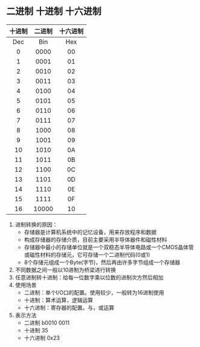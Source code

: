 # `二进制` `十进制` `十六进制`

|十进制|二进制|十六进制|
|:---:|:---:|:---:|
|Dec|Bin|Hex|
|0|0000|00|
|1|0001|01|
|2|0010|02|
|3|0011|03|
|4|0100|04|
|5|0101|05|
|6|0110|06|
|7|0111|07|
|8|1000|08|
|9|1001|09|
|10|1010|0A|
|11|1011|0B|
|12|1100|0C|
|13|1101|0D|
|14|1110|0E|
|15|1111|0F|
|16|10000|10|
1. 进制转换的原因：
    - 存储器是计算机系统中的记忆设备，用来存放程序和数据
    - 构成存储器的存储介质，目前主要采用半导体器件和磁性材料
    - 存储器中最小的存储单位就是一个双稳态半导体电路或一个CMOS晶体管或磁性材料的存储元，它可存储一个二进制代码(0或1)
    - 8个存储元组成一个Byte(字节)，然后再由许多字节组成一个存储器
2. 不同数据之间一般以10进制为桥梁进行转换
3. 任意进制转十进制：给每一位数字乘以位数的进制次方然后相加
4. 使用场景
    - 二进制：单个I/O口的配置。使用较少，一般转为16进制使用
    - 十进制：算术运算，逻辑运算
    - 十六进制：寄存器的配置。与，或运算
5. 表示方法
    - 二进制    b0010 0011
    - 十进制    35
    - 十六进制  0x23
    
